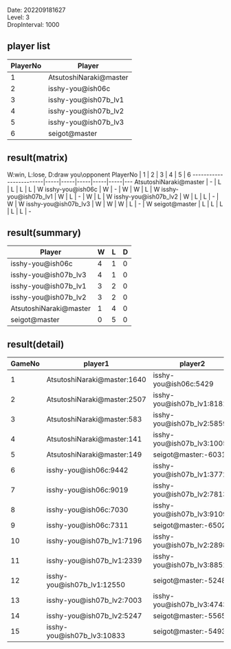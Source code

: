 Date: 202209181627  
Level: 3  
DropInterval: 1000  
## player list
PlayerNo  |  Player
----------|------------------------
1         |  AtsutoshiNaraki@master
2         |  isshy-you@ish06c
3         |  isshy-you@ish07b_lv1
4         |  isshy-you@ish07b_lv2
5         |  isshy-you@ish07b_lv3
6         |  seigot@master
## result(matrix)
W:win, L:lose, D:draw
you\opponent PlayerNo   |  1  |  2  |  3  |  4  |  5  |  6
------------------------|-----|-----|-----|-----|-----|---
AtsutoshiNaraki@master  |  -  |  L  |  L  |  L  |  L  |  W
isshy-you@ish06c        |  W  |  -  |  W  |  W  |  L  |  W
isshy-you@ish07b_lv1    |  W  |  L  |  -  |  W  |  L  |  W
isshy-you@ish07b_lv2    |  W  |  L  |  L  |  -  |  W  |  W
isshy-you@ish07b_lv3    |  W  |  W  |  W  |  L  |  -  |  W
seigot@master           |  L  |  L  |  L  |  L  |  L  |  -
## result(summary)
Player                  |  W  |  L  |  D
------------------------|-----|-----|---
isshy-you@ish06c        |  4  |  1  |  0
isshy-you@ish07b_lv3    |  4  |  1  |  0
isshy-you@ish07b_lv1    |  3  |  2  |  0
isshy-you@ish07b_lv2    |  3  |  2  |  0
AtsutoshiNaraki@master  |  1  |  4  |  0
seigot@master           |  0  |  5  |  0
## result(detail)
GameNo  |  player1                      |  player2
--------|-------------------------------|----------------------------
1       |  AtsutoshiNaraki@master:1640  |  isshy-you@ish06c:5429
2       |  AtsutoshiNaraki@master:2507  |  isshy-you@ish07b_lv1:8181
3       |  AtsutoshiNaraki@master:583   |  isshy-you@ish07b_lv2:5859
4       |  AtsutoshiNaraki@master:141   |  isshy-you@ish07b_lv3:10055
5       |  AtsutoshiNaraki@master:149   |  seigot@master:-6031
6       |  isshy-you@ish06c:9442        |  isshy-you@ish07b_lv1:3772
7       |  isshy-you@ish06c:9019        |  isshy-you@ish07b_lv2:7813
8       |  isshy-you@ish06c:7030        |  isshy-you@ish07b_lv3:9109
9       |  isshy-you@ish06c:7311        |  seigot@master:-6502
10      |  isshy-you@ish07b_lv1:7196    |  isshy-you@ish07b_lv2:2898
11      |  isshy-you@ish07b_lv1:2339    |  isshy-you@ish07b_lv3:8851
12      |  isshy-you@ish07b_lv1:12550   |  seigot@master:-5248
13      |  isshy-you@ish07b_lv2:7003    |  isshy-you@ish07b_lv3:4743
14      |  isshy-you@ish07b_lv2:5247    |  seigot@master:-5565
15      |  isshy-you@ish07b_lv3:10833   |  seigot@master:-5493
